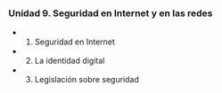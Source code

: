 ### Unidad 9. Seguridad en Internet y en las redes

- 1. Seguridad en Internet
- 2. La identidad digital
- 3. Legislación sobre seguridad

